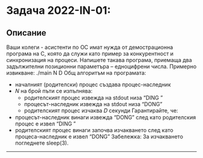 # Задача 2022-IN-01: 

## Описание
Ваши колеги - асистенти по ОС имат нужда от демострационна програма на C, която
да служи като пример за конкурентност и синхронизация на процеси. Напишете такава програма,
приемаща два задължителни позиционни параметъра – едноцифрени числа. Примерно извикване:
./main N D
Общ алгоритъм на програмата:
- началният (родителски) процес създава процес-наследник
- 𝑁 на брой пъти се изпълнява:
    - родителският процес извежда на stdout низа “DING ”
    - процесът-наследник извежда на stdout низа “DONG”
    - родителският процес изчаква 𝐷 секунди
Гарантирайте, че:
- процесът-наследник винаги извежда “DONG” след като родителския процес е извел “DING ”
- родителският процес винаги започва изчакването след като процеса-наследник е извел “DONG”
Забележка: За изчакването погледнете sleep(3).

---
